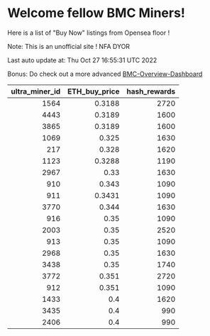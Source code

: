 # Welcome fellow BMC Miners!
Here is a list of "Buy Now" listings from Opensea floor !

Note: This is an unofficial site ! NFA DYOR

Last auto update at: Thu Oct 27 16:55:31 UTC 2022

Bonus: Do check out a more advanced [BMC-Overview-Dashboard](https://dune.com/defifunk/BMC-Overview-Dashboard)


|   ultra_miner_id |   ETH_buy_price |   hash_rewards |
|-----------------:|----------------:|---------------:|
|             1564 |          0.3188 |           2720 |
|             4443 |          0.3189 |           1600 |
|             3865 |          0.3189 |           1600 |
|             1069 |          0.325  |           1630 |
|              217 |          0.328  |           1620 |
|             1123 |          0.3288 |           1190 |
|             2967 |          0.33   |           1630 |
|              910 |          0.343  |           1090 |
|              911 |          0.3431 |           1090 |
|             3770 |          0.344  |           1630 |
|              916 |          0.35   |           1090 |
|             2003 |          0.35   |           2520 |
|              913 |          0.35   |           1090 |
|             2968 |          0.35   |           1630 |
|             3438 |          0.35   |           1740 |
|             3772 |          0.351  |           2720 |
|              912 |          0.351  |           1090 |
|             1433 |          0.4    |           1620 |
|             3435 |          0.4    |            990 |
|             2406 |          0.4    |            990 |